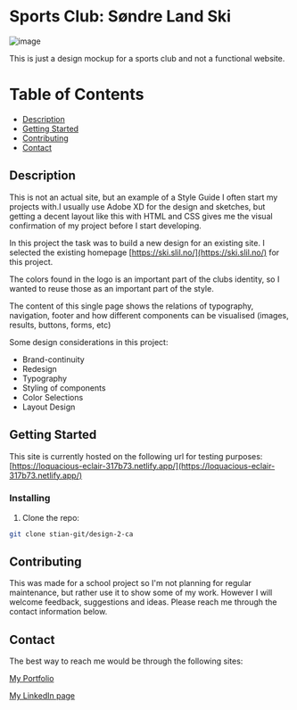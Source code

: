 # Sports Club: Søndre Land Ski

![image](https://tekniskpotet.no/img/slil-ski-screenshot.jpg)

This is just a design mockup for a sports club and not a functional website.

# Table of Contents

- [Description](#description)
- [Getting Started](#getting-started)
- [Contributing](#contributing)
- [Contact](#contact)

## Description

This is not an actual site, but an example of a Style Guide I often start my projects with.I usually use Adobe XD for the design and sketches, but getting a decent layout like this with HTML and CSS gives me the visual confirmation of my project before I start developing.

In this project the task was to build a new design for an existing site. I selected the existing homepage [https://ski.slil.no/](https://ski.slil.no/) for this project.

The colors found in the logo is an important part of the clubs identity, so I wanted to reuse those as an important part of the style.

The content of this single page shows the relations of typography, navigation, footer and how different components can be visualised (images, results, buttons, forms, etc)

Some design considerations in this project:

- Brand-continuity
- Redesign
- Typography
- Styling of components
- Color Selections
- Layout Design

## Getting Started

This site is currently hosted on the following url for testing purposes:
[https://loquacious-eclair-317b73.netlify.app/](https://loquacious-eclair-317b73.netlify.app/)

### Installing

1. Clone the repo:

```bash
git clone stian-git/design-2-ca
```

## Contributing

This was made for a school project so I'm not planning for regular maintenance, but rather use it to show some of my work.
However I will welcome feedback, suggestions and ideas. Please reach me through the contact information below.

## Contact

The best way to reach me would be through the following sites:

[My Portfolio](https://tekniskpotet.no)

[My LinkedIn page](https://www.linkedin.com/in/stian-martinsen-stormyr-1662a515/)
